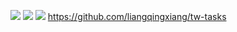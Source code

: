 
![](https://s3.cn-north-1.amazonaws.com.cn/tws-upload/images/1551022298528-62f8bdb8-084f-4956-9473-2c1fb36f0fa9.jpg)
![](https://s3.cn-north-1.amazonaws.com.cn/tws-upload/images/1551022307023-539d628e-59b4-446e-9f20-aefb8fbe00d5.jpg)
![](https://s3.cn-north-1.amazonaws.com.cn/tws-upload/images/1551022313025-718894a2-22fb-4d96-8759-317a92f05a61.jpg)
https://github.com/liangqingxiang/tw-tasks